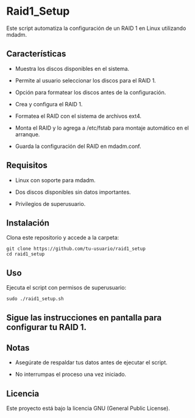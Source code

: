 # Raid1_Setup

Este script automatiza la configuración de un RAID 1 en Linux utilizando mdadm.

## Características

- Muestra los discos disponibles en el sistema.

- Permite al usuario seleccionar los discos para el RAID 1.

- Opción para formatear los discos antes de la configuración.

- Crea y configura el RAID 1.

- Formatea el RAID con el sistema de archivos ext4.

- Monta el RAID y lo agrega a /etc/fstab para montaje automático en el arranque.

- Guarda la configuración del RAID en mdadm.conf.

## Requisitos

- Linux con soporte para mdadm.

- Dos discos disponibles sin datos importantes.

- Privilegios de superusuario.

## Instalación

Clona este repositorio y accede a la carpeta:
````
git clone https://github.com/tu-usuario/raid1_setup
cd raid1_setup
````

## Uso

Ejecuta el script con permisos de superusuario:
````
sudo ./raid1_setup.sh
````
## Sigue las instrucciones en pantalla para configurar tu RAID 1.

## Notas

- Asegúrate de respaldar tus datos antes de ejecutar el script.

- No interrumpas el proceso una vez iniciado.

## Licencia

Este proyecto está bajo la licencia GNU (General Public License).

